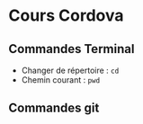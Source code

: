# Cours Cordova

## Commandes Terminal

* Changer de répertoire : `cd`
* Chemin courant : `pwd`

## Commandes git